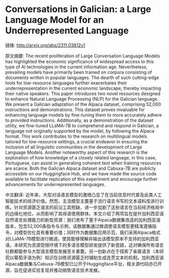 # Conversations in Galician: a Large Language Model for an Underrepresented Language

链接: http://arxiv.org/abs/2311.03812v1

原文摘要:
The recent proliferation of Large Conversation Language Models has
highlighted the economic significance of widespread access to this type of AI
technologies in the current information age. Nevertheless, prevailing models
have primarily been trained on corpora consisting of documents written in
popular languages. The dearth of such cutting-edge tools for low-resource
languages further exacerbates their underrepresentation in the current economic
landscape, thereby impacting their native speakers. This paper introduces two
novel resources designed to enhance Natural Language Processing (NLP) for the
Galician language. We present a Galician adaptation of the Alpaca dataset,
comprising 52,000 instructions and demonstrations. This dataset proves
invaluable for enhancing language models by fine-tuning them to more accurately
adhere to provided instructions. Additionally, as a demonstration of the
dataset utility, we fine-tuned LLaMA-7B to comprehend and respond in Galician,
a language not originally supported by the model, by following the Alpaca
format. This work contributes to the research on multilingual models tailored
for low-resource settings, a crucial endeavor in ensuring the inclusion of all
linguistic communities in the development of Large Language Models. Another
noteworthy aspect of this research is the exploration of how knowledge of a
closely related language, in this case, Portuguese, can assist in generating
coherent text when training resources are scarce. Both the Galician Alpaca
dataset and Cabuxa-7B are publicly accessible on our Huggingface Hub, and we
have made the source code available to facilitate replication of this
experiment and encourage further advancements for underrepresented languages.

中文翻译:
近年来，大型对话语言模型的激增凸显了在当前信息时代普及此类人工智能技术的经济价值。然而，主流模型主要基于流行语言书写的文本语料库进行训练。针对资源匮乏语言的前沿工具短缺，进一步加剧了这些语言在当前经济格局中的边缘化地位，从而影响了其母语使用群体。本文介绍了两项旨在提升加利西亚语自然语言处理能力的新型资源：我们发布了基于Alpaca数据集改造的加利西亚语版本，包含52,000条指令与示例，该数据集通过微调使语言模型更精准遵循指令，对模型优化具有重要价值；同时作为数据集应用示范，我们采用Alpaca格式对LLaMA-7B模型进行微调，使其能够理解并输出该模型原本不支持的加利西亚语。本研究为资源受限环境下的多语言模型研发提供了新思路，这对确保所有语言社群都能参与大型语言模型发展至关重要。另一创新点在于探索了亲属语言（本研究以葡萄牙语为例）知识在训练资源匮乏时辅助生成连贯文本的机制。加利西亚语Alpaca数据集与Cabuxa-7B模型已公开于Huggingface平台，相关源代码亦已开源，旨在促进实验复现并推动弱势语言技术发展。
